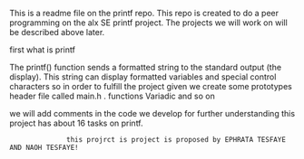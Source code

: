 This is a readme file on the printf repo. This repo is created to do a peer programming on the alx SE printf project. The projects we will work on will be described above later.

first what is printf

The printf() function sends a formatted string to the standard output (the display). This string can display formatted variables and special control characters
so in order to fulfill the project given we create some prototypes header file called main.h . functions Variadic and so on

we will add comments in the code we develop for further understanding
this project has about 16 tasks on printf.
       
                  this projrct is project is proposed by EPHRATA TESFAYE AND NAOH TESFAYE!
